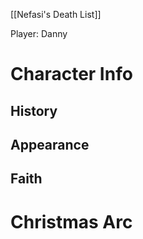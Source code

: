 [[Nefasi's Death List]]

Player: Danny



# Character Info
## History

## Appearance

## Faith






# Christmas Arc
